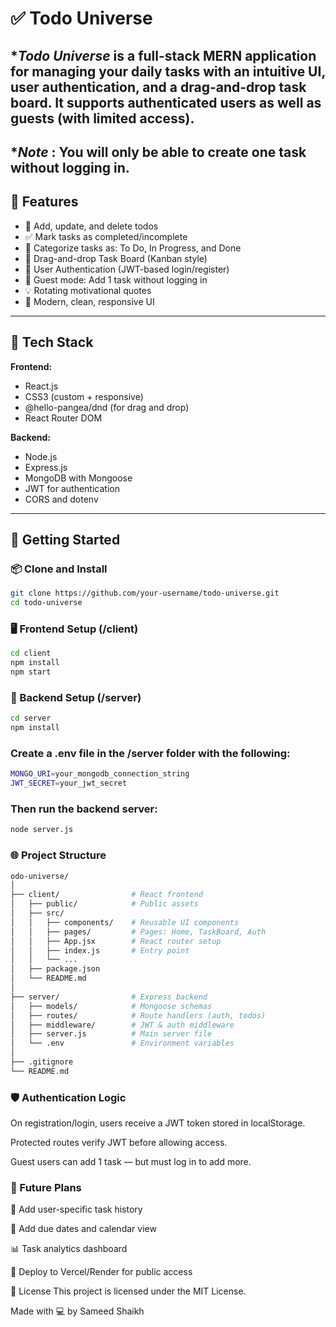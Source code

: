 # ✅ Todo Universe

**Todo Universe* is a full-stack MERN application for managing your daily tasks with an intuitive UI, user authentication, and a drag-and-drop task board. It supports authenticated users as well as guests (with limited access). 
---
**Note* : You will only be able to create one task without logging in.
---

## 🌟 Features

- 📝 Add, update, and delete todos  
- ✅ Mark tasks as completed/incomplete  
- 📂 Categorize tasks as: To Do, In Progress, and Done  
- 🧲 Drag-and-drop Task Board (Kanban style)  
- 👤 User Authentication (JWT-based login/register)  
- 🧪 Guest mode: Add 1 task without logging in  
- 💡 Rotating motivational quotes  
- 🎨 Modern, clean, responsive UI  

---

## 🔧 Tech Stack

**Frontend:**  
- React.js  
- CSS3 (custom + responsive)  
- @hello-pangea/dnd (for drag and drop)  
- React Router DOM  

**Backend:**  
- Node.js  
- Express.js  
- MongoDB with Mongoose  
- JWT for authentication  
- CORS and dotenv

---

## 🚀 Getting Started

### 📦 Clone and Install

```bash
git clone https://github.com/your-username/todo-universe.git
cd todo-universe
```
### 🖥️ Frontend Setup (/client)
```bash
cd client
npm install
npm start
```

### 🔧 Backend Setup (/server)
```bash
cd server
npm install
```

### Create a .env file in the /server folder with the following:
```bash
MONGO_URI=your_mongodb_connection_string
JWT_SECRET=your_jwt_secret
```

### Then run the backend server:
```bash
node server.js
```
### 🌐 Project Structure

```bash
odo-universe/
│
├── client/                # React frontend
│   ├── public/            # Public assets
│   ├── src/
│   │   ├── components/    # Reusable UI components
│   │   ├── pages/         # Pages: Home, TaskBoard, Auth
│   │   ├── App.jsx        # React router setup
│   │   ├── index.js       # Entry point
│   │   └── ...            
│   ├── package.json
│   └── README.md
│
├── server/                # Express backend
│   ├── models/            # Mongoose schemas
│   ├── routes/            # Route handlers (auth, todos)
│   ├── middleware/        # JWT & auth middleware
│   ├── server.js          # Main server file
│   └── .env               # Environment variables
│
├── .gitignore
└── README.md
```

### 🛡️ Authentication Logic

On registration/login, users receive a JWT token stored in localStorage.

Protected routes verify JWT before allowing access.

Guest users can add 1 task — but must log in to add more.



### 🎯 Future Plans
🔁 Add user-specific task history

📅 Add due dates and calendar view

📊 Task analytics dashboard

📱 Deploy to Vercel/Render for public access



📄 License
This project is licensed under the MIT License.

Made with 💻 by Sameed Shaikh


